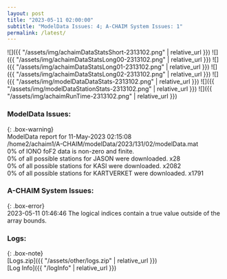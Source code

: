 ```yaml
---
layout: post
title: "2023-05-11 02:00:00"
subtitle: "ModelData Issues: 4; A-CHAIM System Issues: 1"
permalink: /latest/
---
```


![]({{ "/assets/img/achaimDataStatsShort-2313102.png" | relative_url }})
![]({{ "/assets/img/achaimDataStatsLong00-2313102.png" | relative_url }})
![]({{ "/assets/img/achaimDataStatsLong01-2313102.png" | relative_url }})
![]({{ "/assets/img/achaimDataStatsLong02-2313102.png" | relative_url }})
![]({{ "/assets/img/modelDataDataStats-2313102.png" | relative_url }})
![]({{ "/assets/img/modelDataStationStats-2313102.png" | relative_url }})
![]({{ "/assets/img/achaimRunTime-2313102.png" | relative_url }})


### ModelData Issues:  
  
{: .box-warning}  
 ModelData report for 11-May-2023 02:15:08   
 /home2/achaim1/A-CHAIM/modelData/2023/131/02/modelData.mat   
 0% of IONO foF2 data is non-zero and finite.   
 0% of all possible stations for JASON were downloaded. x28   
 0% of all possible stations for KASI were downloaded. x2082   
 0% of all possible stations for KARTVERKET were downloaded. x1791   
  
### A-CHAIM System Issues:  
  
{: .box-error}  
2023-05-11 01:46:46 The logical indices contain a true value outside of the array bounds.  

### Logs:  
  
{: .box-note}  
[Logs.zip]({{ "/assets/other/logs.zip" | relative_url }})  
[Log Info]({{ "/logInfo" | relative_url }})  
